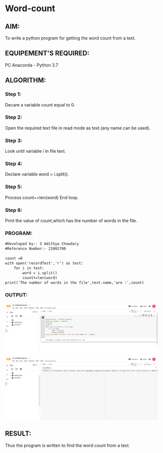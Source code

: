 # Word-count
## AIM:
To write a python program for getting the word count from a text.
## EQUIPEMENT'S REQUIRED: 
PC
Anaconda - Python 3.7
## ALGORITHM: 
### Step 1:

Decare a variable count equal to 0.

### Step 2: 

Open the required text file in read mode as text.(any name can be used).
 
### Step 3: 

Look until variable i in file text.

### Step 4: 

Declare variable word = i.split().

### Step 5:

Process count+=len(word) End loop.

### Step 6: 

Print the value of count,which has the number of words in the file.

### PROGRAM:
~~~
#Developed by:- S Adithya Chowdary
#Reference Number:- 21001700

count =0
with open('recordTest','r') as test:
    for i in test:
        word = i.split()
        count+=len(word)
print('The number of words in the file',text.name,'are :',count)

~~~
### OUTPUT:
![OUTPUT](/IMAGES/img333.png)
![OUTPUT](/IMAGES/img222.png)



## RESULT:
Thus the program is written to find the word count from a text.
